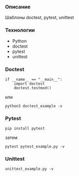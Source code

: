 ### Описание
Шаблоны doctest, pytest, unittest

### Технологии
- Python
- doctest
- pytest
- unittest

### Doctest
```
if __name__ == "__main__":
    import doctest
    doctest.testmod()
```
или 
```
python3 doctest_example -v
```
### Pytest
```
pip install pytest
```
затем
```
pytest pytest_example.py -v
```

### Unittest
 ```
unittest_example.py -v
```  
